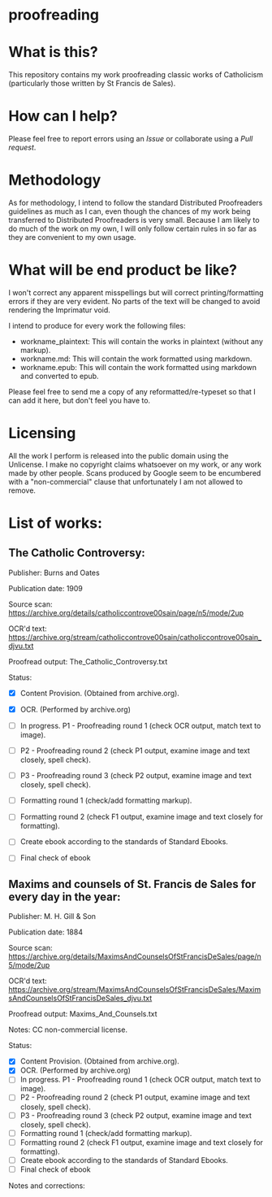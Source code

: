 # proofreading

# What is this?
This repository contains my work proofreading classic works of Catholicism (particularly those written by St Francis de Sales).

# How can I help?
Please feel free to report errors using an *Issue* or collaborate using a *Pull request*.

# Methodology
As for methodology, I intend to follow the standard Distributed Proofreaders guidelines as much as I can, even though the chances of my work being transferred to Distributed Proofreaders is very small. Because I am likely to do much of the work on my own, I will only follow certain rules in so far as they are convenient to my own usage.

# What will be end product be like?
I won't correct any apparent misspellings but will correct printing/formatting errors if they are very evident. No parts of the text will be changed to avoid rendering the Imprimatur void.

I intend to produce for every work the following files:

- workname_plaintext: This will contain the works in plaintext (without any markup).
- workname.md: This will contain the work formatted using markdown.
- workname.epub: This will contain the work formatted using markdown and converted to epub.

Please feel free to send me a copy of any reformatted/re-typeset so that I can add it here, but don't feel you have to.

# Licensing

All the work I perform is released into the public domain using the Unlicense. I make no copyright claims whatsoever on my work, or any work made by other people.
Scans produced by Google seem to be encumbered with a "non-commercial" clause that unfortunately I am not allowed to remove.

# List of works:

## The Catholic Controversy:

Publisher: Burns and Oates

Publication date: 1909 

Source scan: https://archive.org/details/catholiccontrove00sain/page/n5/mode/2up

OCR'd text: https://archive.org/stream/catholiccontrove00sain/catholiccontrove00sain_djvu.txt

Proofread output: The_Catholic_Controversy.txt

Status:

- [x] Content Provision. (Obtained from archive.org).
- [x] OCR. (Performed by archive.org)
- [ ] In progress. P1 - Proofreading round 1 (check OCR output, match text to image).
- [ ] P2 - Proofreading round 2 (check P1 output, examine image and text closely, spell check).
- [ ] P3 - Proofreading round 3 (check P2 output, examine image and text closely, spell check).
- [ ] Formatting round 1 (check/add formatting markup).
- [ ] Formatting round 2 (check F1 output, examine image and text closely for formatting).
- [ ] Create ebook according to the standards of Standard Ebooks.
- [ ] Final check of ebook

 

## Maxims and counsels of St. Francis de Sales for every day in the year:

Publisher: M. H. Gill & Son

Publication date: 1884 

Source scan: https://archive.org/details/MaximsAndCounselsOfStFrancisDeSales/page/n5/mode/2up 

OCR'd text: https://archive.org/stream/MaximsAndCounselsOfStFrancisDeSales/MaximsAndCounselsOfStFrancisDeSales_djvu.txt 

Proofread output: Maxims_And_Counsels.txt

Notes: CC non-commercial license.

Status:

- [x] Content Provision. (Obtained from archive.org).
- [x] OCR. (Performed by archive.org)
- [ ] In progress. P1 - Proofreading round 1 (check OCR output, match text to image).
- [ ] P2 - Proofreading round 2 (check P1 output, examine image and text closely, spell check).
- [ ] P3 - Proofreading round 3 (check P2 output, examine image and text closely, spell check).
- [ ] Formatting round 1 (check/add formatting markup).
- [ ] Formatting round 2 (check F1 output, examine image and text closely for formatting).
- [ ] Create ebook according to the standards of Standard Ebooks.
- [ ] Final check of ebook

Notes and corrections:
 
